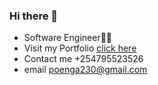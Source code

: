 ### Hi there 👋
* Software Engineer👨‍💻 
* Visit my Portfolio  [click here](https://peter-oenga.github.io/portfolio/)
* Contact me  +254795523526
* email  poenga230@gmail.com

